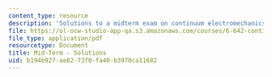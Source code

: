 ```yaml
---
content_type: resource
description: 'Solutions to a midterm exam on continuum electromechanics. '
file: https://ol-ocw-studio-app-qa.s3.amazonaws.com/courses/6-642-continuum-electromechanics-fall-2008/b194b927ae8273f0fa40b3970ca11682_midterm_sol.pdf
file_type: application/pdf
resourcetype: Document
title: Mid-Term - Solutions
uid: b194b927-ae82-73f0-fa40-b3970ca11682
---
```


